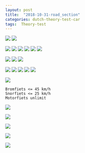 ```yaml
---
layout: post
title:  "2018-10-31-road_section"
categories: dutch-theory-test-car
tags:  Theory-test 
---
```


![](/images/2018-10-31-06-28-17.png)
![](/images/2018-10-31-06-29-31.png)


![](/images/2018-10-31-06-35-31.png)
![](/images/2018-10-31-06-37-57.png)
![](/images/2018-10-31-06-41-51.png)
![](/images/2018-10-31-06-43-28.png)
![](/images/2018-10-31-06-44-39.png)
![](/images/2018-10-31-06-48-02.png)

![](/images/2018-10-31-06-49-07.png)
![](/images/2018-10-31-06-49-52.png)
![](/images/2018-10-31-06-50-48.png)

![](/images/2018-10-31-06-51-39.png)
![](/images/2018-10-31-06-53-06.png)
![](/images/2018-10-31-06-54-41.png)
![](/images/2018-10-31-06-56-32.png)
![](/images/2018-10-31-06-57-26.png)

![](/images/2019-01-16-07-41-08.png)

```
Bromfiets <= 45 km/h
Snorfiets <= 25 km/h
Motorfiets unlimit
```

![](/images/2019-01-16-07-50-39.png)

![](/images/2019-01-16-07-52-06.png)

![](/images/2019-01-16-07-53-18.png)

![](/images/2019-01-16-07-56-54.png)

![](/images/2019-01-16-08-04-12.png)


